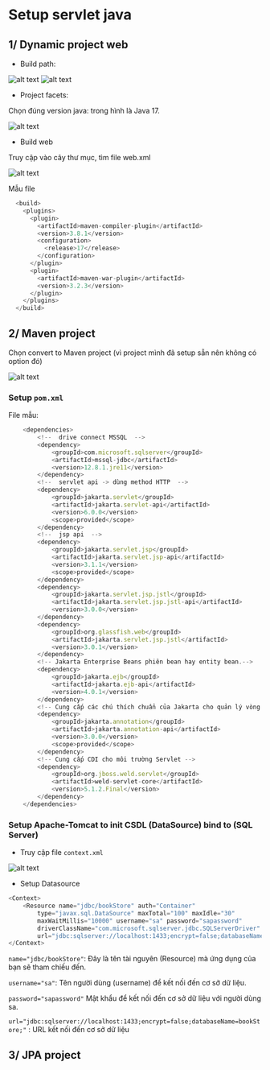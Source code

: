# Setup servlet java

## 1/ Dynamic project web

- Build path:

![alt text](image.png)
![alt text](image-1.png)

- Project facets:

Chọn đúng version java: trong hình là Java 17.

![alt text](image-2.png)

- Build web

Truy cập vào cây thư mục, tìm file web.xml

![alt text](image-3.png)

Mẫu file

```javascript
  <build>
    <plugins>
      <plugin>
        <artifactId>maven-compiler-plugin</artifactId>
        <version>3.8.1</version>
        <configuration>
          <release>17</release>
        </configuration>
      </plugin>
      <plugin>
        <artifactId>maven-war-plugin</artifactId>
        <version>3.2.3</version>
      </plugin>
    </plugins>
  </build>
```

## 2/ Maven project

Chọn convert to Maven project (vì project mình đã setup sẵn nên không có option đó)

![alt text](image-4.png)

### Setup ```pom.xml```

File mẫu:

```javascript
	<dependencies>
		<!--  drive connect MSSQL  -->
		<dependency> 
			<groupId>com.microsoft.sqlserver</groupId>
			<artifactId>mssql-jdbc</artifactId>
			<version>12.8.1.jre11</version>
		</dependency>
		<!--  servlet api -> dùng method HTTP  -->
		<dependency>
			<groupId>jakarta.servlet</groupId>
			<artifactId>jakarta.servlet-api</artifactId>
			<version>6.0.0</version>
			<scope>provided</scope>
		</dependency>
		<!--  jsp api  -->
		<dependency>
			<groupId>jakarta.servlet.jsp</groupId>
			<artifactId>jakarta.servlet.jsp-api</artifactId>
			<version>3.1.1</version>
			<scope>provided</scope>
		</dependency>
		<dependency>
			<groupId>jakarta.servlet.jsp.jstl</groupId>
			<artifactId>jakarta.servlet.jsp.jstl-api</artifactId>
			<version>3.0.0</version>
		</dependency>
		<dependency>
			<groupId>org.glassfish.web</groupId>
			<artifactId>jakarta.servlet.jsp.jstl</artifactId>
			<version>3.0.1</version>
		</dependency>
        <!-- Jakarta Enterprise Beans phiên bean hay entity bean.-->
		<dependency>
			<groupId>jakarta.ejb</groupId>
			<artifactId>jakarta.ejb-api</artifactId>
			<version>4.0.1</version>
		</dependency>
        <!-- Cung cấp các chú thích chuẩn của Jakarta cho quản lý vòng đời và tài nguyên. -->
		<dependency>
			<groupId>jakarta.annotation</groupId>
			<artifactId>jakarta.annotation-api</artifactId>
			<version>3.0.0</version>
			<scope>provided</scope>
		</dependency>
        <!-- Cung cấp CDI cho môi trường Servlet -->
		<dependency>
			<groupId>org.jboss.weld.servlet</groupId>
			<artifactId>weld-servlet-core</artifactId>
			<version>5.1.2.Final</version>
		</dependency>
	</dependencies>
```

### Setup Apache-Tomcat to init CSDL (DataSource) bind to (SQL Server)

- Truy cập file ``context.xml``

![alt text](image-5.png)

- Setup Datasource

```javascript 
<Context>
	<Resource name="jdbc/bookStore" auth="Container"
		type="javax.sql.DataSource" maxTotal="100" maxIdle="30"
		maxWaitMillis="10000" username="sa" password="sapassword"
		driverClassName="com.microsoft.sqlserver.jdbc.SQLServerDriver"
		url="jdbc:sqlserver://localhost:1433;encrypt=false;databaseName = bookStore;" />
</Context>

```

```name="jdbc/bookStore"```: Đây là tên tài nguyên (Resource) mà ứng dụng của bạn sẽ tham chiếu đến.

```username="sa"```: Tên người dùng (username) để kết nối đến cơ sở dữ liệu. 

```password="sapassword"``` Mật khẩu để kết nối đến cơ sở dữ liệu với người dùng sa.

```url="jdbc:sqlserver://localhost:1433;encrypt=false;databaseName=bookStore;"``` : URL kết nối đến cơ sở dữ liệu

## 3/ JPA project

